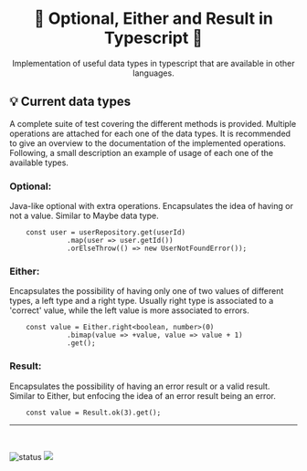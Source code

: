 <h1 align="center">
  🌠 Optional, Either and Result in Typescript 🌠
</h1>

<p align="center">
  Implementation of useful data types in typescript that are available in other languages.
</p>

## 💡 Current data types

A complete suite of test covering the different methods is provided. Multiple operations are attached for each one of the data types. It is recommended to give an overview to the documentation of the implemented operations. Following, a small description an example of usage of each one of the available types.

### **Optional:**

Java-like optional with extra operations. Encapsulates the idea of having or not a value. Similar to Maybe data type.

```
    const user = userRepository.get(userId)
              .map(user => user.getId())
              .orElseThrow(() => new UserNotFoundError());
```

### **Either:**

Encapsulates the possibility of having only one of two values of different types, a left type and a right type. Usually right type is associated to a 'correct' value, while the left value is more associated to errors.

```
    const value = Either.right<boolean, number>(0)
              .bimap(value => +value, value => value + 1)
              .get();
```

### **Result:**

Encapsulates the possibility of having an error result or a valid result. Similar to Either, but enfocing the idea of an error result being an error.

```
    const value = Result.ok(3).get();
```

---

<br/>

![status](https://img.shields.io/badge/status-up-brightgreen) ![](https://visitor-badge.lithub.cc/badge?page_id=github.com/alepariciog/event-buses)
